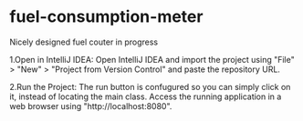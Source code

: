 # fuel-consumption-meter
Nicely designed fuel couter in progress

1.Open in IntelliJ IDEA:
Open IntelliJ IDEA and import the project using "File" > "New" > "Project from Version Control" and paste the repository URL.

2.Run the Project:
The run button is confugured so you can simply click on it, instead of locating the main class.
Access the running application in a web browser using "http://localhost:8080".
